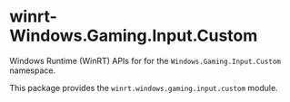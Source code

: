 <!-- warning: Please don't edit this file. It was automatically generated. -->

# winrt-Windows.Gaming.Input.Custom

Windows Runtime (WinRT) APIs for for the `Windows.Gaming.Input.Custom` namespace.

This package provides the `winrt.windows.gaming.input.custom` module.
